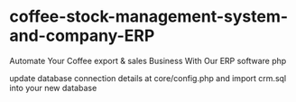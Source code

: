 # coffee-stock-management-system-and-company-ERP
Automate Your Coffee export &amp; sales Business With Our ERP software php

update database connection details at core/config.php and import crm.sql into your new database
